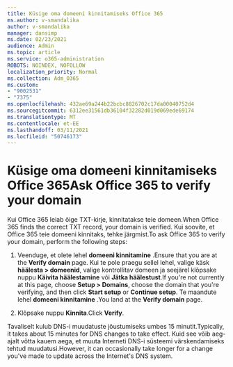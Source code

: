 ```yaml
---
title: Küsige oma domeeni kinnitamiseks Office 365
ms.author: v-smandalika
author: v-smandalika
manager: dansimp
ms.date: 02/23/2021
audience: Admin
ms.topic: article
ms.service: o365-administration
ROBOTS: NOINDEX, NOFOLLOW
localization_priority: Normal
ms.collection: Adm_O365
ms.custom:
- "9002531"
- "7375"
ms.openlocfilehash: 432ae69a244b22bcbc8826702c17da00040752d4
ms.sourcegitcommit: 6312ee31561db36104f32282d019d069ede69174
ms.translationtype: MT
ms.contentlocale: et-EE
ms.lasthandoff: 03/11/2021
ms.locfileid: "50746173"
---
```

# <a name="ask-office-365-to-verify-your-domain"></a><span data-ttu-id="68078-102">Küsige oma domeeni kinnitamiseks Office 365</span><span class="sxs-lookup"><span data-stu-id="68078-102">Ask Office 365 to verify your domain</span></span>

<span data-ttu-id="68078-103">Kui Office 365 leiab õige TXT-kirje, kinnitatakse teie domeen.</span><span class="sxs-lookup"><span data-stu-id="68078-103">When Office 365 finds the correct TXT record, your domain is verified.</span></span> <span data-ttu-id="68078-104">Kui soovite, et Office 365 teie domeeni kinnitaks, tehke järgmist.</span><span class="sxs-lookup"><span data-stu-id="68078-104">To ask Office 365 to verify your domain, perform the following steps:</span></span>

1. <span data-ttu-id="68078-105">Veenduge, et olete lehel **domeeni kinnitamine** .</span><span class="sxs-lookup"><span data-stu-id="68078-105">Ensure that you are at the **Verify domain** page.</span></span> <span data-ttu-id="68078-106">Kui te pole praegu sellel lehel, valige käsk **häälesta > domeenid**, valige kontrollitav domeen ja seejärel klõpsake nuppu **Käivita häälestamine** või **Jätka häälestust**.</span><span class="sxs-lookup"><span data-stu-id="68078-106">If you're not currently at this page, choose **Setup > Domains**, choose the domain that you're verifying, and then click **Start setup** or **Continue setup**.</span></span> <span data-ttu-id="68078-107">Te maandute lehel **domeeni kinnitamine** .</span><span class="sxs-lookup"><span data-stu-id="68078-107">You land at the **Verify domain** page.</span></span>

2. <span data-ttu-id="68078-108">Klõpsake nuppu **Kinnita**.</span><span class="sxs-lookup"><span data-stu-id="68078-108">Click **Verify**.</span></span>

<span data-ttu-id="68078-109">Tavaliselt kulub DNS-i muudatuste jõustumiseks umbes 15 minutit.</span><span class="sxs-lookup"><span data-stu-id="68078-109">Typically, it takes about 15 minutes for DNS changes to take effect.</span></span> <span data-ttu-id="68078-110">Kuid see võib aeg-ajalt võtta kauem aega, et muuta Interneti DNS-i süsteemi värskendamiseks tehtud muudatusi.</span><span class="sxs-lookup"><span data-stu-id="68078-110">However, it can occasionally take longer for a change you've made to update across the Internet's DNS system.</span></span>

